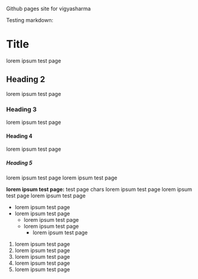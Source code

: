 Github pages site for vigyasharma

Testing markdown:

# Title
lorem ipsum test page

## Heading 2
lorem ipsum test page

### Heading 3
lorem ipsum test page

#### Heading 4
lorem ipsum test page

##### Heading 5
lorem ipsum test page
lorem ipsum test page

**lorem ipsum test page:** test page chars
lorem ipsum test page lorem ipsum test page lorem ipsum test page

 * lorem ipsum test page
 * lorem ipsum test page
   * lorem ipsum test page
   * lorem ipsum test page
     * lorem ipsum test page

1. lorem ipsum test page
2. lorem ipsum test page
3. lorem ipsum test page
  1. lorem ipsum test page
  2. lorem ipsum test page


